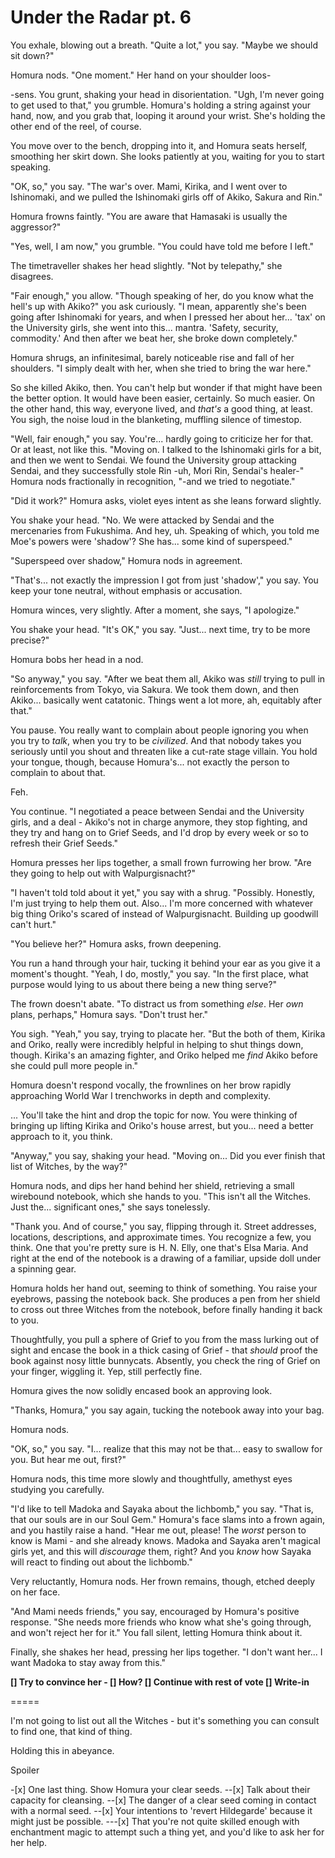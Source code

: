 # Under the Radar pt. 6

You exhale, blowing out a breath. "Quite a lot," you say. "Maybe we should sit down?"

Homura nods. "One moment." Her hand on your shoulder loos-

\-sens. You grunt, shaking your head in disorientation. "Ugh, I'm never going to get used to that," you grumble. Homura's holding a string against your hand, now, and you grab that, looping it around your wrist. She's holding the other end of the reel, of course.

You move over to the bench, dropping into it, and Homura seats herself, smoothing her skirt down. She looks patiently at you, waiting for you to start speaking.

"OK, so," you say. "The war's over. Mami, Kirika, and I went over to Ishinomaki, and we pulled the Ishinomaki girls off of Akiko, Sakura and Rin."

Homura frowns faintly. "You are aware that Hamasaki is usually the aggressor?"

"Yes, well, I am now," you grumble. "You could have told me before I left."

The timetraveller shakes her head slightly. "Not by telepathy," she disagrees.

"Fair enough," you allow. "Though speaking of her, do you know what the hell's up with Akiko?" you ask curiously. "I mean, apparently she's been going after Ishinomaki for years, and when I pressed her about her... 'tax' on the University girls, she went into this... mantra. 'Safety, security, commodity.' And then after we beat her, she broke down completely."

Homura shrugs, an infinitesimal, barely noticeable rise and fall of her shoulders. "I simply dealt with her, when she tried to bring the war here."

So she killed Akiko, then. You can't help but wonder if that might have been the better option. It would have been easier, certainly. So much easier. On the other hand, this way, everyone lived, and *that's* a good thing, at least. You sigh, the noise loud in the blanketing, muffling silence of timestop.

"Well, fair enough," you say. You're... hardly going to criticize her for that. Or at least, not like this. "Moving on. I talked to the Ishinomaki girls for a bit, and then we went to Sendai. We found the University group attacking Sendai, and they successfully stole Rin -uh, Mori Rin, Sendai's healer-" Homura nods fractionally in recognition, "-and we tried to negotiate."

"Did it work?" Homura asks, violet eyes intent as she leans forward slightly.

You shake your head. "No. We were attacked by Sendai and the mercenaries from Fukushima. And hey, uh. Speaking of which, you told me Moe's powers were 'shadow'? She has... some kind of superspeed."

"Superspeed over shadow," Homura nods in agreement.

"That's... not exactly the impression I got from just 'shadow'," you say. You keep your tone neutral, without emphasis or accusation.

Homura winces, very slightly. After a moment, she says, "I apologize."

You shake your head. "It's OK," you say. "Just... next time, try to be more precise?"

Homura bobs her head in a nod.

"So anyway," you say. "After we beat them all, Akiko was *still* trying to pull in reinforcements from Tokyo, via Sakura. We took them down, and then Akiko... basically went catatonic. Things went a lot more, ah, equitably after that."

You pause. You really want to complain about people ignoring you when you try to *talk*, when you try to be *civilized*. And that nobody takes you seriously until you shout and threaten like a cut-rate stage villain. You hold your tongue, though, because Homura's... not exactly the person to complain to about that.

Feh.

You continue. "I negotiated a peace between Sendai and the University girls, and a deal - Akiko's not in charge anymore, they stop fighting, and they try and hang on to Grief Seeds, and I'd drop by every week or so to refresh their Grief Seeds."

Homura presses her lips together, a small frown furrowing her brow. "Are they going to help out with Walpurgisnacht?"

"I haven't told told about it yet," you say with a shrug. "Possibly. Honestly, I'm just trying to help them out. Also... I'm more concerned with whatever big thing Oriko's scared of instead of Walpurgisnacht. Building up goodwill can't hurt."

"You believe her?" Homura asks, frown deepening.

You run a hand through your hair, tucking it behind your ear as you give it a moment's thought. "Yeah, I do, mostly," you say. "In the first place, what purpose would lying to us about there being a new thing serve?"

The frown doesn't abate. "To distract us from something *else*. Her *own* plans, perhaps," Homura says. "Don't trust her."

You sigh. "Yeah," you say, trying to placate her. "But the both of them, Kirika and Oriko, really were incredibly helpful in helping to shut things down, though. Kirika's an amazing fighter, and Oriko helped me *find* Akiko before she could pull more people in."

Homura doesn't respond vocally, the frownlines on her brow rapidly approaching World War I trenchworks in depth and complexity.

... You'll take the hint and drop the topic for now. You were thinking of bringing up lifting Kirika and Oriko's house arrest, but you... need a better approach to it, you think.

"Anyway," you say, shaking your head. "Moving on... Did you ever finish that list of Witches, by the way?"

Homura nods, and dips her hand behind her shield, retrieving a small wirebound notebook, which she hands to you. "This isn't all the Witches. Just the... significant ones," she says tonelessly.

"Thank you. And of course," you say, flipping through it. Street addresses, locations, descriptions, and approximate times. You recognize a few, you think. One that you're pretty sure is H. N. Elly, one that's Elsa Maria. And right at the end of the notebook is a drawing of a familiar, upside doll under a spinning gear.

Homura holds her hand out, seeming to think of something. You raise your eyebrows, passing the notebook back. She produces a pen from her shield to cross out three Witches from the notebook, before finally handing it back to you.

Thoughtfully, you pull a sphere of Grief to you from the mass lurking out of sight and encase the book in a thick casing of Grief - that *should* proof the book against nosy little bunnycats. Absently, you check the ring of Grief on your finger, wiggling it. Yep, still perfectly fine.

Homura gives the now solidly encased book an approving look.

"Thanks, Homura," you say again, tucking the notebook away into your bag.

Homura nods.

"OK, so," you say. "I... realize that this may not be that... easy to swallow for you. But hear me out, first?"

Homura nods, this time more slowly and thoughtfully, amethyst eyes studying you carefully.

"I'd like to tell Madoka and Sayaka about the lichbomb," you say. "That is, that our souls are in our Soul Gem." Homura's face slams into a frown again, and you hastily raise a hand. "Hear me out, please! The *worst* person to know is Mami - and she already knows. Madoka and Sayaka aren't magical girls yet, and this will *discourage* them, right? And you *know* how Sayaka will react to finding out about the lichbomb."

Very reluctantly, Homura nods. Her frown remains, though, etched deeply on her face.

"And Mami needs friends," you say, encouraged by Homura's positive response. "She needs more friends who know what she's going through, and won't reject her for it." You fall silent, letting Homura think about it.

Finally, she shakes her head, pressing her lips together. "I don't want her... I want Madoka to stay away from this."

**\[] Try to convince her
\- \[] How?
\[] Continue with rest of vote
\[] Write-in**

\=====​

I'm not going to list out all the Witches - but it's something you can consult to find one, that kind of thing.

Holding this in abeyance.

Spoiler

\-\[x] One last thing. Show Homura your clear seeds.
\--\[x] Talk about their capacity for cleansing.
\--\[x] The danger of a clear seed coming in contact with a normal seed.
\--\[x] Your intentions to 'revert Hildegarde' because it might just be possible.
\---\[x] That you're not quite skilled enough with enchantment magic to attempt such a thing yet, and you'd like to ask her for her help.
